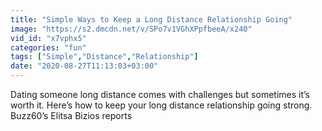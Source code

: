 ```yaml
---
title: "Simple Ways to Keep a Long Distance Relationship Going"
image: "https://s2.dmcdn.net/v/SPo7v1VGhXPpfbeeA/x240"
vid_id: "x7vphx5"
categories: "fun"
tags: ["Simple","Distance","Relationship"]
date: "2020-08-27T11:13:03+03:00"
---
```

Dating someone long distance comes with challenges but sometimes it’s worth it. Here’s how to keep your long distance relationship going strong. Buzz60’s Elitsa Bizios reports
